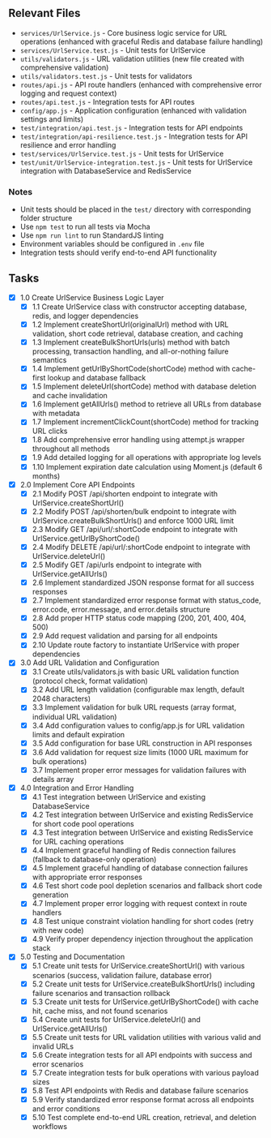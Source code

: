 ## Relevant Files

- `services/UrlService.js` - Core business logic service for URL operations (enhanced with graceful Redis and database failure handling)
- `services/UrlService.test.js` - Unit tests for UrlService
- `utils/validators.js` - URL validation utilities (new file created with comprehensive validation)
- `utils/validators.test.js` - Unit tests for validators
- `routes/api.js` - API route handlers (enhanced with comprehensive error logging and request context)
- `routes/api.test.js` - Integration tests for API routes
- `config/app.js` - Application configuration (enhanced with validation settings and limits)
- `test/integration/api.test.js` - Integration tests for API endpoints
- `test/integration/api-resilience.test.js` - Integration tests for API resilience and error handling
- `test/services/UrlService.test.js` - Unit tests for UrlService
- `test/unit/UrlService-integration.test.js` - Unit tests for UrlService integration with DatabaseService and RedisService

### Notes

- Unit tests should be placed in the `test/` directory with corresponding folder structure
- Use `npm test` to run all tests via Mocha
- Use `npm run lint` to run StandardJS linting
- Environment variables should be configured in `.env` file
- Integration tests should verify end-to-end API functionality

## Tasks

- [x] 1.0 Create UrlService Business Logic Layer
  - [x] 1.1 Create UrlService class with constructor accepting database, redis, and logger dependencies
  - [x] 1.2 Implement createShortUrl(originalUrl) method with URL validation, short code retrieval, database creation, and caching
  - [x] 1.3 Implement createBulkShortUrls(urls) method with batch processing, transaction handling, and all-or-nothing failure semantics
  - [x] 1.4 Implement getUrlByShortCode(shortCode) method with cache-first lookup and database fallback
  - [x] 1.5 Implement deleteUrl(shortCode) method with database deletion and cache invalidation
  - [x] 1.6 Implement getAllUrls() method to retrieve all URLs from database with metadata
  - [x] 1.7 Implement incrementClickCount(shortCode) method for tracking URL clicks
  - [x] 1.8 Add comprehensive error handling using attempt.js wrapper throughout all methods
  - [x] 1.9 Add detailed logging for all operations with appropriate log levels
  - [x] 1.10 Implement expiration date calculation using Moment.js (default 6 months)

- [x] 2.0 Implement Core API Endpoints  
  - [x] 2.1 Modify POST /api/shorten endpoint to integrate with UrlService.createShortUrl()
  - [x] 2.2 Modify POST /api/shorten/bulk endpoint to integrate with UrlService.createBulkShortUrls() and enforce 1000 URL limit
  - [x] 2.3 Modify GET /api/url/:shortCode endpoint to integrate with UrlService.getUrlByShortCode()
  - [x] 2.4 Modify DELETE /api/url/:shortCode endpoint to integrate with UrlService.deleteUrl()
  - [x] 2.5 Modify GET /api/urls endpoint to integrate with UrlService.getAllUrls()
  - [x] 2.6 Implement standardized JSON response format for all success responses
  - [x] 2.7 Implement standardized error response format with status_code, error.code, error.message, and error.details structure
  - [x] 2.8 Add proper HTTP status code mapping (200, 201, 400, 404, 500)
  - [x] 2.9 Add request validation and parsing for all endpoints
  - [x] 2.10 Update route factory to instantiate UrlService with proper dependencies

- [x] 3.0 Add URL Validation and Configuration
  - [x] 3.1 Create utils/validators.js with basic URL validation function (protocol check, format validation)
  - [x] 3.2 Add URL length validation (configurable max length, default 2048 characters)
  - [x] 3.3 Implement validation for bulk URL requests (array format, individual URL validation)
  - [x] 3.4 Add configuration values to config/app.js for URL validation limits and default expiration
  - [x] 3.5 Add configuration for base URL construction in API responses
  - [x] 3.6 Add validation for request size limits (1000 URL maximum for bulk operations)
  - [x] 3.7 Implement proper error messages for validation failures with details array

- [x] 4.0 Integration and Error Handling
  - [x] 4.1 Test integration between UrlService and existing DatabaseService
  - [x] 4.2 Test integration between UrlService and existing RedisService for short code pool operations
  - [x] 4.3 Test integration between UrlService and existing RedisService for URL caching operations
  - [x] 4.4 Implement graceful handling of Redis connection failures (fallback to database-only operation)
  - [x] 4.5 Implement graceful handling of database connection failures with appropriate error responses
  - [x] 4.6 Test short code pool depletion scenarios and fallback short code generation
  - [x] 4.7 Implement proper error logging with request context in route handlers
  - [x] 4.8 Test unique constraint violation handling for short codes (retry with new code)
  - [x] 4.9 Verify proper dependency injection throughout the application stack

- [x] 5.0 Testing and Documentation
  - [x] 5.1 Create unit tests for UrlService.createShortUrl() with various scenarios (success, validation failure, database error)
  - [x] 5.2 Create unit tests for UrlService.createBulkShortUrls() including failure scenarios and transaction rollback
  - [x] 5.3 Create unit tests for UrlService.getUrlByShortCode() with cache hit, cache miss, and not found scenarios
  - [x] 5.4 Create unit tests for UrlService.deleteUrl() and UrlService.getAllUrls()
  - [x] 5.5 Create unit tests for URL validation utilities with various valid and invalid URLs
  - [x] 5.6 Create integration tests for all API endpoints with success and error scenarios
  - [x] 5.7 Create integration tests for bulk operations with various payload sizes
  - [x] 5.8 Test API endpoints with Redis and database failure scenarios
  - [x] 5.9 Verify standardized error response format across all endpoints and error conditions
  - [x] 5.10 Test complete end-to-end URL creation, retrieval, and deletion workflows 